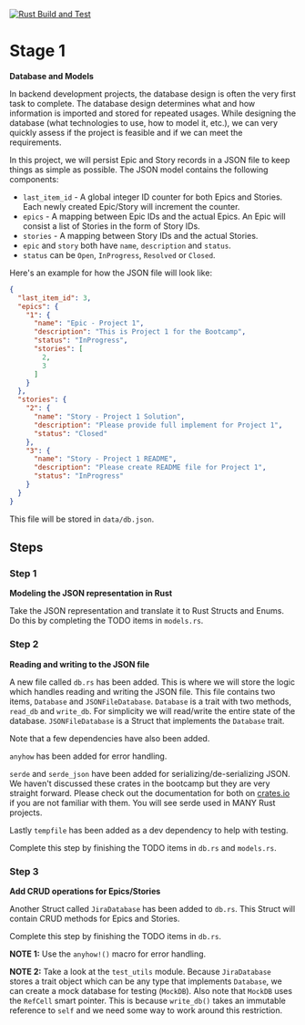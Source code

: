 [![Rust Build and Test](https://github.com/codeitlikemiley/jira-clone-cli/actions/workflows/rust.yml/badge.svg)](https://github.com/codeitlikemiley/jira-clone-cli/actions/workflows/rust.yml)

# Stage 1

__Database and Models__

In backend development projects, the database design is often the very first task to complete. The database design determines what and how information is imported and stored for repeated usages. While designing the database (what technologies to use, how to model it, etc.), we can very quickly assess if the project is feasible and if we can meet the requirements.

In this project, we will persist Epic and Story records in a JSON file to keep things as simple as possible. The JSON model contains the following components:
* `last_item_id` - A global integer ID counter for both Epics and Stories. Each newly created Epic/Story will increment the counter.
* `epics` - A mapping between Epic IDs and the actual Epics. An Epic will consist a list of Stories in the form of Story IDs.
* `stories` - A mapping between Story IDs and the actual Stories.
* `epic` and `story` both have `name`, `description` and `status`.
* `status` can be `Open`, `InProgress`, `Resolved` or `Closed`.

Here's an example for how the JSON file will look like:
```json
{
  "last_item_id": 3,
  "epics": {
    "1": {
      "name": "Epic - Project 1",
      "description": "This is Project 1 for the Bootcamp",
      "status": "InProgress",
      "stories": [
        2,
        3
      ]
    }
  },
  "stories": {
    "2": {
      "name": "Story - Project 1 Solution",
      "description": "Please provide full implement for Project 1",
      "status": "Closed"
    },
    "3": {
      "name": "Story - Project 1 README",
      "description": "Please create README file for Project 1",
      "status": "InProgress"
    }
  }
}
```

This file will be stored in `data/db.json`.

## Steps

### Step 1

__Modeling the JSON representation in Rust__

Take the JSON representation and translate it to Rust Structs and Enums. Do this by completing the TODO items in `models.rs`.

### Step 2

__Reading and writing to the JSON file__

A new file called `db.rs` has been added. This is where we will store the logic which handles reading and writing the JSON file. This file contains two items, `Database` and `JSONFileDatabase`. `Database` is a trait with two methods, `read_db` and `write_db`. For simplicity we will read/write the entire state of the database. `JSONFileDatabase` is a Struct that implements the `Database` trait.

Note that a few dependencies have also been added.

`anyhow` has been added for error handling.

`serde` and `serde_json` have been added for serializing/de-serializing JSON. We haven't discussed these crates in the bootcamp but they are very straight forward. Please check out the documentation for both on [crates.io](https://crates.io/) if you are not familiar with them. You will see serde used in MANY Rust projects.

Lastly `tempfile` has been added as a dev dependency to help with testing.

Complete this step by finishing the TODO items in `db.rs` and `models.rs`.

### Step 3

__Add CRUD operations for Epics/Stories__

Another Struct called `JiraDatabase` has been added to `db.rs`. This Struct will contain CRUD methods for Epics and Stories.

Complete this step by finishing the TODO items in `db.rs`.

__NOTE 1:__ Use the `anyhow!()` macro for error handling.

__NOTE 2:__ Take a look at the `test_utils` module. Because `JiraDatabase` stores a trait object which can be any type that implements `Database`, we can create a mock database for testing (`MockDB`). Also note that `MockDB` uses the `RefCell` smart pointer. This is because `write_db()` takes an immutable reference to `self` and we need some way to work around this restriction.
